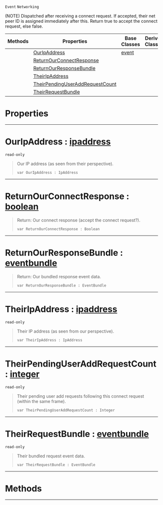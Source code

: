  `Event` `Networking`



(NOTE) Dispatched after receiving a connect request. If accepted, their net peer ID is assigned immediately after this. Return true to accept the connect request, else false.

|Methods|Properties|Base Classes|Derived Classes|
|---|---|---|---|
| |[ OurIpAddress](https://github.com/zeroengineteam/ZeroDocs/blob/master/code_reference/class_reference/netpeerreceivedconnectrequest.markdown#ouripaddress-zero-engine)|[event](https://github.com/zeroengineteam/ZeroDocs/blob/master/code_reference/class_reference/event.markdown)| |
| |[ ReturnOurConnectResponse](https://github.com/zeroengineteam/ZeroDocs/blob/master/code_reference/class_reference/netpeerreceivedconnectrequest.markdown#returnourconnectresponse)| | |
| |[ ReturnOurResponseBundle](https://github.com/zeroengineteam/ZeroDocs/blob/master/code_reference/class_reference/netpeerreceivedconnectrequest.markdown#returnourresponsebundle)| | |
| |[ TheirIpAddress](https://github.com/zeroengineteam/ZeroDocs/blob/master/code_reference/class_reference/netpeerreceivedconnectrequest.markdown#theiripaddress-zero-engi)| | |
| |[ TheirPendingUserAddRequestCount](https://github.com/zeroengineteam/ZeroDocs/blob/master/code_reference/class_reference/netpeerreceivedconnectrequest.markdown#theirpendinguseraddreque)| | |
| |[ TheirRequestBundle](https://github.com/zeroengineteam/ZeroDocs/blob/master/code_reference/class_reference/netpeerreceivedconnectrequest.markdown#theirrequestbundle-zero)| | |


 #  Properties


---  
 #  OurIpAddress : [ipaddress](https://github.com/zeroengineteam/ZeroDocs/blob/master/code_reference/class_reference/ipaddress.markdown)

 `read-only`

> Our IP address (as seen from their perspective).
> ``` lang=cpp, name=Zilch
> var OurIpAddress : IpAddress


---  
 #  ReturnOurConnectResponse : [boolean](https://github.com/zeroengineteam/ZeroDocs/blob/master/code_reference/zilch_base_types/boolean.markdown)

> Return: Our connect response (accept the connect request?).
> ``` lang=cpp, name=Zilch
> var ReturnOurConnectResponse : Boolean


---  
 #  ReturnOurResponseBundle : [eventbundle](https://github.com/zeroengineteam/ZeroDocs/blob/master/code_reference/class_reference/eventbundle.markdown)

> Return: Our bundled response event data.
> ``` lang=cpp, name=Zilch
> var ReturnOurResponseBundle : EventBundle


---  
 #  TheirIpAddress : [ipaddress](https://github.com/zeroengineteam/ZeroDocs/blob/master/code_reference/class_reference/ipaddress.markdown)

 `read-only`

> Their IP address (as seen from our perspective).
> ``` lang=cpp, name=Zilch
> var TheirIpAddress : IpAddress


---  
 #  TheirPendingUserAddRequestCount : [integer](https://github.com/zeroengineteam/ZeroDocs/blob/master/code_reference/zilch_base_types/integer.markdown)

 `read-only`

> Their pending user add requests following this connect request (within the same frame).
> ``` lang=cpp, name=Zilch
> var TheirPendingUserAddRequestCount : Integer


---  
 #  TheirRequestBundle : [eventbundle](https://github.com/zeroengineteam/ZeroDocs/blob/master/code_reference/class_reference/eventbundle.markdown)

 `read-only`

> Their bundled request event data.
> ``` lang=cpp, name=Zilch
> var TheirRequestBundle : EventBundle


---  
 #  Methods


---  
 

 